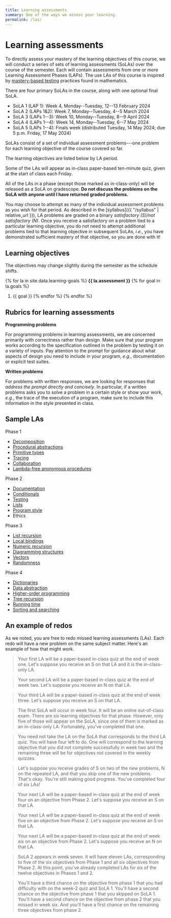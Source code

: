 ```yaml
---
title: Learning assessments
summary: One of the ways we assess your learning.
permalink: /las/
---
```


# Learning assessments

To directly assess your mastery of the learning objectives of this course, we will conduct a series of sets of learning assessments (SoLAs) over the course of the semester.  Each will contain assessments from one or more Learning Assessment Phases (LAPs).  The use LAs of this course is inspired by [mastery-based testing](https://mbtmath.wordpress.com/) practices found in mathematics.

There are four primary SoLAs in the course, along with one optional final SoLA.

+ SoLA 1 (LAP 1): Week 4, Monday--Tuesday, 12--13 February 2024
+ SoLA 2 (LAPs 1&2): Week 7, Monday--Tuesday, 4--5 March 2024
+ SoLA 3 (LAPs 1--3): Week 10, Monday--Tuesday, 8--9 April 2024
+ SoLA 4 (LAPs 1--4): Week 14, Monday--Tuesday, 6--7 May 2024
+ SoLA 5 (LAPs 1--4): Finals week (distributed Tuesday, 14 May 2024; due 5 p.m. Friday, 17 May 2024)

SoLAs consist of a set of individual assessment problems---one problem for each learning objective of the course covered so far.  

The learning objectives are listed below by LA period.  

Some of the LAs will appear as in-class paper-based ten-minute quiz, given at the start of class each Friday.

All of the LAs in a phase (except those marked as in-class-only) will be released as a SoLA on gradescope.  **Do not discuss the problems on the SoLA with anyone until I have returned graded problems.**

You may choose to attempt as many of the individual assessment problems as you wish for that period.  As described in the [syllabus]({{ "/syllabus" | relative_url }}), LA problems are graded on a binary *satisfactory (S)/not satisfactory (N)*.  Once you receive a satisfactory on a problem tied to a particular learning objective, you do not need to attempt additional problems tied to that learning objective in subsequent SoLAs, *i.e.*, you have demonstrated sufficient mastery of that objective, so you are done with it!

## Learning objectives

The objectives may change slightly during the semester as the schedule shifts.

{% for la in site.data.learning-goals %}
**{{ la.assessment }}**
{% for goal in la.goals %}
1.  {{ goal }}
{% endfor %}
{% endfor %}

## Rubrics for learning assessments

**Programming problems**

For programming problems in learning assessments, we are concerned primarily with correctness rather than design.  Make sure that your program works according to the specification outlined in the problem by testing it on a variety of inputs.  Pay attention to the prompt for guidance about what aspects of design you need to include in your program, *e.g.*, documentation or explicit test suites.

**Written problems**

For problems with written responses, we are looking for responses that *address the prompt directly and concisely*.  In particular, if a written problems asks you to solve a problem in a certain style or show your work, *e.g.*, the trace of the execution of a program, make sure to include this information in the style presented in class.

## Sample LAs

Phase 1

* [Decomposition](decomposition.html)
* [Procedural abstractions](procedures.html)
* [Primitive types](primitive-types.html)
* [Tracing](tracing.html)
* [Collaboration](collaboration.html)
* [Lambda-free anonymous procedures](hop.html)

Phase 2

* [Documentation](documentation.html)
* [Conditionals](conditionals.html)
* [Testing](testing.html)
* [Lists](lists.html)
* [Program style](program-style.html)
* Ethics

Phase 3

* [List recursion](list-recursion.html)
* [Local bindings](local-bindings.html)
* [Numeric recursion](numeric-recursion.html)
* [Diagramming structures](memory.html)
* [Vectors](vectors.html)
* [Randomness](randomness.html)

Phase 4

* [Dictionaries](dictionaries.html)
* [Data abstraction](data-abstraction.html)
* [Higher-order programming](write-hop.html)
* [Tree recursion](tree-recursion.html)
* [Running time](running-time.html)
* [Sorting and searching](searching.html)

## An example of redos

As we noted, you are free to redo missed learning assessments (LAs). Each redo will have a new problem on the same subject matter. Here's an example of how that might work.

> Your first LA will be a paper-based in-class quiz at the end of week one.  Let's suppose you receive an S on that LA and it is the in-class-only LA.

> Your second LA will be a paper-based in-class quiz at the end of week two.  Let's suppose you receive an N on that LA.

> Your third LA will be a paper-based in-class quiz at the end of week three.  Let's suppose you receive an S on that LA.

> The first SoLA will occur in week four.  It will be an online out-of-class exam.  There are six learning objectives for that phase.  However, only five of those will appear on the SoLA, since one of them is marked as an in-class-only LA.  Fortunately, you've completed that one.

> You need not take the LA on the SoLA that corresponds to the third LA quiz.  You will have four left to do.  One will correspond to the learning objective that you did not complete successfully in week two and the remaining three will be for objectives not covered in the weekly quizzes.

> Let's suppose you receive grades of S on two of the new problems, N on the repeated LA, and that you skip one of the new problems.  That's okay.  You're still making good progress. You've completed four of six LAs!

> Your next LA will be a paper-based in-class quiz at the end of week four on an objective from Phase 2.  Let's suppose you receive an S on that LA.

> Your next LA will be a paper-based in-class quiz at the end of week five on an objective from Phase 2.  Let's suppose you receive an S on that LA.

> Your next LA will be a paper-based in-class quiz at the end of week six on an objective from Phase 2.  Let's suppose you receive an N on that LA.

> SoLA 2 appears in week seven.  It will have eleven LAs, corresponding to five of the six objectives from Phase 1 and all six objectives from Phase 2.  At this point, you've already completed LAs for six of the twelve objectives in Phases 1 and 2.  

> You'll have a third chance on the objective from phase 1 that you had difficulty with on the week-2 quiz and SoLA 1.  You'll have a second chance on the objective from phase 1 that you skipped on SoLA 1.  You'll have a second chance on the objective from phase 2 that you missed in week six.  And you'll have a first chance on the remaining three objectives from phase 2.

